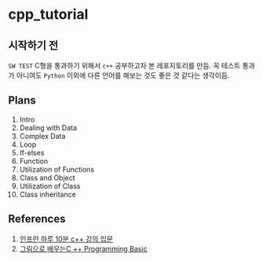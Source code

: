 # cpp_tutorial

## 시작하기 전 
`SW TEST` C형을 통과하기 위해서  `c++` 공부하고자 본 레포지토리를 만듬. 
꼭 테스트 통과가 아니여도 `Python` 이외에 다른 언어를 해보는 것도 좋은 것 같다는 생각이듬. 

## Plans 
1. Intro 
2. Dealing with Data
3. Complex Data
4. Loop 
5. If-elses
6. Function 
7. Utilization of Functions
8. Class and Object
9. Utilization of Class
10. Class inheritance 

##  References
1. [인프런 하루 10분 c++ 강의 입문](https://www.inflearn.com/course/%ED%95%98%EB%A3%A8-10%EB%B6%84-%EC%94%A8%EC%81%A0%EC%81%A0/dashboard)
2. [그림으로 배우는C ++ Programming Basic](https://product.kyobobook.co.kr/detail/S000000555542)


